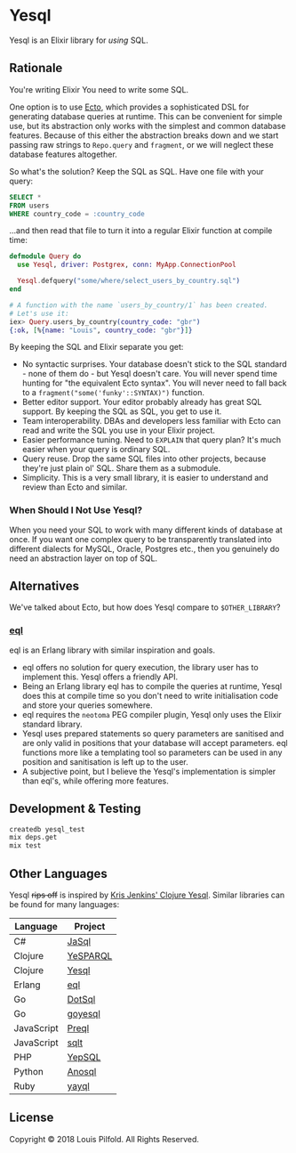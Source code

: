 # Yesql

Yesql is an Elixir library for _using_ SQL.

## Rationale

You're writing Elixir You need to write some SQL.

One option is to use [Ecto](https://github.com/elixir-ecto/ecto/),
which provides a sophisticated DSL for generating database queries at
runtime. This can be convenient for simple use, but its abstraction
only works with the simplest and common database features. Because of
this either the abstraction breaks down and we start passing raw strings
to `Repo.query` and `fragment`, or we will neglect these database
features altogether.

So what's the solution? Keep the SQL as SQL. Have one file with your
query:

``` sql
SELECT *
FROM users
WHERE country_code = :country_code
```

...and then read that file to turn it into a regular Elixir function at
compile time:

```elixir
defmodule Query do
  use Yesql, driver: Postgrex, conn: MyApp.ConnectionPool

  Yesql.defquery("some/where/select_users_by_country.sql")
end

# A function with the name `users_by_country/1` has been created.
# Let's use it:
iex> Query.users_by_country(country_code: "gbr")
{:ok, [%{name: "Louis", country_code: "gbr"}]}
```

By keeping the SQL and Elixir separate you get:

- No syntactic surprises. Your database doesn't stick to the SQL
  standard - none of them do - but Yesql doesn't care. You will
  never spend time hunting for "the equivalent Ecto syntax". You will
  never need to fall back to a `fragment("some('funky'::SYNTAX)")` function.
- Better editor support. Your editor probably already has great SQL
  support. By keeping the SQL as SQL, you get to use it.
- Team interoperability. DBAs and developers less familiar with Ecto can
  read and write the SQL you use in your Elixir project.
- Easier performance tuning. Need to `EXPLAIN` that query plan? It's
  much easier when your query is ordinary SQL.
- Query reuse. Drop the same SQL files into other projects, because
  they're just plain ol' SQL. Share them as a submodule.
- Simplicity. This is a very small library, it is easier to understand
  and review than Ecto and similar.


### When Should I Not Use Yesql?

When you need your SQL to work with many different kinds of
database at once. If you want one complex query to be transparently
translated into different dialects for MySQL, Oracle, Postgres etc.,
then you genuinely do need an abstraction layer on top of SQL.


## Alternatives

We've talked about Ecto, but how does Yesql compare to `$OTHER_LIBRARY`?

### [eql](https://github.com/artemeff/eql)

eql is an Erlang library with similar inspiration and goals.

- eql offers no solution for query execution, the library user has to
  implement this. Yesql offers a friendly API.
- Being an Erlang library eql has to compile the queries at runtime, Yesql
  does this at compile time so you don't need to write initialisation code and
  store your queries somewhere.
- eql requires the `neotoma` PEG compiler plugin, Yesql only uses the Elixir
  standard library.
- Yesql uses prepared statements so query parameters are sanitised and are
  only valid in positions that your database will accept parameters. eql
  functions more like a templating tool so parameters can be used in any
  position and sanitisation is left up to the user.
- A subjective point, but I believe the Yesql's implementation is simpler than
  eql's, while offering more features.


## Development & Testing

```sh
createdb yesql_test
mix deps.get
mix test
```


## Other Languages

Yesql ~~rips off~~ is inspired by [Kris Jenkins' Clojure Yesql](https://github.com/krisajenkins/yesql).
Similar libraries can be found for many languages:

| Language   | Project                                            |
| ---        | ---                                                |
| C#         | [JaSql](https://bitbucket.org/rick/jasql)          |
| Clojure    | [YeSPARQL](https://github.com/joelkuiper/yesparql) |
| Clojure    | [Yesql](https://github.com/krisajenkins/yesql)     |
| Erlang     | [eql](https://github.com/artemeff/eql)             |
| Go         | [DotSql](https://github.com/gchaincl/dotsql)       |
| Go         | [goyesql](https://github.com/nleof/goyesql)        |
| JavaScript | [Preql](https://github.com/NGPVAN/preql)           |
| JavaScript | [sqlt](https://github.com/eugeneware/sqlt)         |
| PHP        | [YepSQL](https://github.com/LionsHead/YepSQL)      |
| Python     | [Anosql](https://github.com/honza/anosql)          |
| Ruby       | [yayql](https://github.com/gnarmis/yayql)          |


## License

Copyright © 2018 Louis Pilfold. All Rights Reserved.
